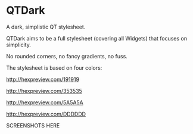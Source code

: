 QTDark
======

A dark, simplistic QT stylesheet.

QTDark aims to be a full stylesheet (covering all Widgets) that focuses on simplicity.

No rounded corners, no fancy gradients, no fuss.

The stylesheet is based on four colors:

http://hexpreview.com/191919

http://hexpreview.com/353535

http://hexpreview.com/5A5A5A

http://hexpreview.com/DDDDDD


SCREENSHOTS HERE
